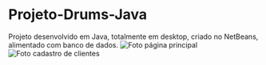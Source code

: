 # Projeto-Drums-Java
Projeto desenvolvido em Java, totalmente em desktop, criado no NetBeans, alimentado com banco de dados.
![Foto página principal](https://user-images.githubusercontent.com/60441412/74672940-07200900-518d-11ea-9061-7c97eb606a32.jpg)
![Foto cadastro de clientes](https://user-images.githubusercontent.com/60441412/74673167-7b5aac80-518d-11ea-9542-356afdc1b6e5.jpg)
